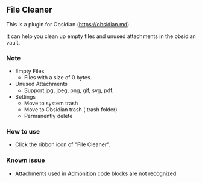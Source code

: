 ## File Cleaner

This is a plugin for Obsidian (https://obsidian.md).

It can help you clean up empty files and unused attachments in the obsidian vault.

### Note

-   Empty Files
    -   Files with a size of 0 bytes.
-   Unused Attachments
    -   Support jpg, jpeg, png, gif, svg, pdf.
-   Settings
    -   Move to system trash
    -   Move to Obsidian trash (.trash folder)
    -   Permanently delete

### How to use

-   Click the ribbon icon of "File Cleaner".

### Known issue

-   Attachments used in [Admonition](https://github.com/valentine195/obsidian-admonition) code blocks are not recognized
